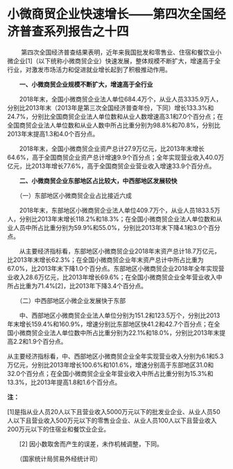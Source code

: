 # 小微商贸企业快速增长——第四次全国经济普查系列报告之十四

 　　第四次全国经济普查结果表明，近年来我国批发和零售业、住宿和餐饮业小微企业\[1\]（以下统称小微商贸企业）快速发展，整体规模不断扩大，增速高于全行业，对激发市场活力和促进就业增长起到了积极推动作用。

　　**一、小微商贸企业规模不断扩大，增速高于全行业**

　　2018年末，全国小微商贸企业法人单位684.4万个，从业人员3335.9万人，分别比2013年末（2013年是第三次全国经济普查年份，下同）增长133.3%和24.7%，分别比全国商贸企业法人单位数和从业人数增速高3.1和7.0个百分点；在全国商贸企业法人单位数和从业人数中所占比重分别为98.8%和70.8%，分别比2013年末提高1.3和4.0个百分点。

　　2018年末，全国小微商贸企业资产总计27.9万亿元，比2013年末增长64.6%，高于全国商贸企业资产总计增速9.9个百分点；全年实现营业收入40.0万亿元，比2013年增长77.6%，高于全国商贸企业营业收入增速33.9个百分点。

　　**二、小微商贸企业东部地区占比较大，中西部地区发展较快**

　　（一）东部地区小微商贸企业占比接近六成

　　2018年末，东部地区小微商贸企业法人单位409.7万个，从业人员1833.5万人，分别比2013年末增长118.2%和18.3%；在全国小微商贸企业法人单位数和从业人员中所占比重分别为59.9%和55.0%，分别比2013年末下降4.1和3.0个百分点。

　　从主要经济指标看，东部地区小微商贸企业2018年末资产总计18.7万亿元，比2013年末增长62.3%；在全国小微商贸企业年末资产总计中所占比重为67.0%，比2013年末下降1.0个百分点。东部地区小微商贸企业2018年全年实现营业收入28.6万亿元，比2013年增长69.6%；在全国小微商贸企业全年营业收入中所占比重为71.4%\[2\]，比2013年下降3.4个百分点。

　　（二）中西部地区小微企业发展快于东部

　　中、西部地区小微商贸企业法人单位分别为151.2和123.5万个，分别比2013年末增长159.4%和160.9%，增速分别比东部地区快41.2和42.7个百分点；在全国小微商贸企业法人单位数中所占比重分别为22.1%和18.0%，分别比2013年末提高2.2和1.9个百分点。

从主要经济指标看，中、西部地区小微商贸企业全年实现营业收入分别为6.1和5.3万亿元，分别比2013年增长100.6%和101.6%，增速分别高于东部地区31.0和32.0个百分点；在全国小微商贸企业全年营业收入中所占比重分别为15.3%和13.3%，比2013年提高1.8和1.6个百分点。

**注：**　　

\[1\]是指从业人员20人以下且营业收入5000万元以下的批发业企业、从业人员50人以下且营业收入500万元以下的零售业企业、从业人员100人以下且营业收入200万元以下的住宿业和餐饮业企业。

　　\[2\] 因小数取舍而产生的误差，未作机械调整，下同。

　　（国家统计局贸易外经统计司）
